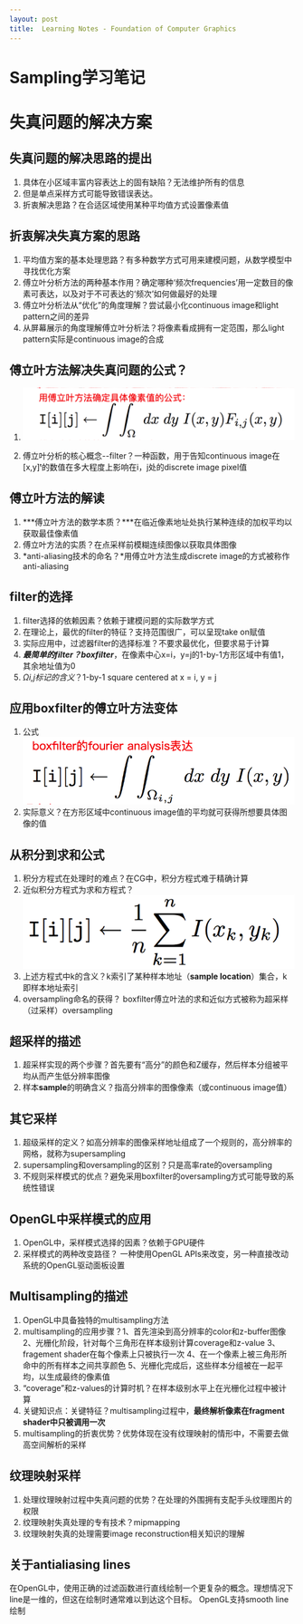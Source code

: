 ```yaml
---
layout: post
title:  Learning Notes - Foundation of Computer Graphics 
---
```


# Sampling学习笔记

# 失真问题的解决方案

## 失真问题的解决思路的提出
1. 具体在小区域丰富内容表达上的固有缺陷？无法维护所有的信息
2. 但是单点采样方式可能导致错误表达。
3. 折衷解决思路？在合适区域使用某种平均值方式设置像素值

## 折衷解决失真方案的思路
1. 平均值方案的基本处理思路？有多种数学方式可用来建模问题，从数学模型中寻找优化方案
2. 傅立叶分析方法的两种基本作用？确定哪种‘频次frequencies’用一定数目的像素可表达，以及对于不可表达的‘频次’如何做最好的处理
3. 傅立叶分析法从“优化”的角度理解？尝试最小化continuous image和light pattern之间的差异
4. 从屏幕展示的角度理解傅立叶分析法？将像素看成拥有一定范围，那么light pattern实际是continuous image的合成

## 傅立叶方法解决失真问题的公式？
1. ![Screen Shot 2019-05-21 at 8.11.15 A](../../media/Screen%20Shot%202019-05-21%20at%208.11.15%20AM-1.png)

2. 傅立叶分析的核心概念--filter？一种函数，用于告知continuous image在[x,y]ᵗ的数值在多大程度上影响在i，j处的discrete image pixel值

## 傅立叶方法的解读
1. ***傅立叶方法的数学本质？***在临近像素地址处执行某种连续的加权平均以获取最佳像素值
2. 傅立叶方法的实质？在点采样前模糊连续图像以获取具体图像
3. *anti-aliasing技术的命名？*用傅立叶方法生成discrete image的方式被称作anti-aliasing

## filter的选择
1. filter选择的依赖因素？依赖于建模问题的实际数学方式
2. 在理论上，最优的filter的特征？支持范围很广，可以呈现take on赋值
3. 实际应用中，过滤器filter的选择标准？不要求最优化，但要求易于计算
4. ***最简单的filter？boxfilter***，在像素中心x=i，y=j的1-by-1方形区域中有值1，其余地址值为0
5. *Ωi,j标记的含义*？1-by-1 square centered at x = i, y = j

## 应用boxfilter的傅立叶方法变体
1. 公式![Screen Shot 2019-05-21 at 11.31.04 A](../../media/Screen%20Shot%202019-05-21%20at%2011.31.04%20AM-1.png)
2. 实际意义？在方形区域中continuous image值的平均就可获得所想要具体图像的值

## 从积分到求和公式
1. 积分方程式在处理时的难点？在CG中，积分方程式难于精确计算
2. 近似积分方程式为求和方程式？![Screen Shot 2019-05-21 at 11.38.24 A](../../media/Screen%20Shot%202019-05-21%20at%2011.38.24%20AM-1.png)
3. 上述方程式中k的含义？k索引了某种样本地址（**sample location**）集合，k即样本地址索引
4. oversampling命名的获得？ boxfilter傅立叶法的求和近似方式被称为超采样（过采样）oversampling

## 超采样的描述
1. 超采样实现的两个步骤？首先要有“高分”的颜色和Z缓存，然后样本分组被平均从而产生低分辨率图像
2. 样本**sample**的明确含义？指高分辨率的图像像素（或continuous image值）

## 其它采样
1. 超级采样的定义？如高分辨率的图像采样地址组成了一个规则的，高分辨率的网格，就称为supersampling
2. supersampling和oversampling的区别？只是高率rate的oversampling
3. 不规则采样模式的优点？避免采用boxfilter的oversampling方式可能导致的系统性错误

## OpenGL中采样模式的应用
1. OpenGL中，采样模式选择的因素？依赖于GPU硬件
2. 采样模式的两种改变路径？ 一种使用OpenGL APIs来改变，另一种直接改动系统的OpenGL驱动面板设置

## Multisampling的描述
1. OpenGL中具备独特的multisampling方法
2. multisampling的应用步骤？1、首先渲染到高分辨率的color和z-buffer图像 2、光栅化阶段，针对每个三角形在样本级别计算coverage和z-value 3、fragement shader在每个像素上只被执行一次 4、在一个像素上被三角形所命中的所有样本之间共享颜色 5、光栅化完成后，这些样本分组被在一起平均，以生成最终的像素值
3. “coverage”和z-values的计算时机？在样本级别水平上在光栅化过程中被计算
4. 关键知识点：关键特征？multisampling过程中，**最终解析像素在fragment shader中只被调用一次**
5. multisampling的折衷优势？优势体现在没有纹理映射的情形中，不需要去做高空间解析的采样

## 纹理映射采样
1. 处理纹理映射过程中失真问题的优势？在处理的外围拥有支配手头纹理图片的权限
2. 纹理映射失真处理的专有技术？mipmapping
3. 纹理映射失真的处理需要image reconstruction相关知识的理解

## 关于antialiasing lines
在OpenGL中，使用正确的过滤函数进行直线绘制一个更复杂的概念。理想情况下line是一维的，但这在绘制时通常难以到达这个目标。
OpenGL支持smooth line绘制




